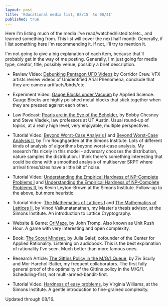 ```yaml
---
layout: post
title: 'Educational media list, 08/15  to 08/31'
published: true
---
```

Here I'm listing much of the media I've read/watched/listed to/etc., and learned something from. This list will cover the next half month. Generally, if I list something here I'm recommending it. If not, I'll try to mention it.

I'm not going to give a big explanation of each item, because that'll probably get in the way of me posting. Generally, I'm just going for media type, creator, title, possibly venue, possibly a brief description.

* Review Video: [Debunking Pentagon UFO Videos](https://youtu.be/jHDlfIaBEqw) by Corridor Crew. VFX artists review videos of Unidentified Arial Phenomena, conclude that they are camera artifacts/birds/etc.

* Experiment Video: [Gauge Blocks under Vacuum](https://youtu.be/Z5XOk1oMFh0) by Applied Science. Gauge Blocks are highly polished metal blocks that stick together when they are pressed against each other.

* Law Podcast: [Pearls are in the Eye of the Beholder](https://www.nationalsecuritylawpodcast.com/), by Bobby Chesney and Steve Vladek, law professors at UT Austin. Usual round-up of topics, at a really high level, very enjoyable, multiple perspectives.

* Tutorial Video: [Beyond Worst-Case Analysis I](https://www.youtube.com/watch?v=thHt1lhLqJA) and [Beyond Worst-Case Analysis II](https://www.youtube.com/watch?v=_6-gMLvCxWw), by Tim Roughgarden at the Simons Institute. Lots of different kinds of analysis of algorithms beyond worst-case analysis. My research fits nicely in this model - adversary chooses the distribution, nature samples the distribution. I think there's something interesting that could be done with a smoothed analysis of multiserver SRPT where arrival times/sizes have a little bit of noise.

* Tutorial Video: [Understanding the Empirical Hardness of NP-Complete Problems I](https://www.youtube.com/watch?v=ZrXipcqpuxc) and [Understanding the Empirical Hardness of NP-Complete Problems II](https://www.youtube.com/watch?v=Jpiq3pphls4), by Kevin Leyton-Brown at the Simons Institute. Follow-up to the above, but more heuristic.

* Tutorial Video: [The Mathematics of Lattices I](https://www.youtube.com/watch?v=LlPXfy6bKIY) and [The Mathematics of Lattices II](https://www.youtube.com/watch?v=SZkTJMorxnM), by Vinod Vaikunatanathan, my Master's thesis advisor, at the Simons Institute. An introduction to Lattice Cryptography.

* Website & Game: [OriMaze](http://tromp.github.io/orimaze.html), by John Tromp. Also known as Unit Rush Hour. A game with very interesting and open complexity.

* Book: [The Scout Mindset](https://juliagalef.com/), by Julia Galef, cofounder of the Center for Applied Rationality. Listening on audiobook. This is the best explanation of rationality I've seen. Much better than more famous ones.

* Research Article: [The Gittins Policy in the M/G/1 Queue](https://www.cs.cmu.edu/~harchol/Papers/WIOPT21.pdf), by Ziv Scully and Mor Harchol-Balter, my frequent collaborators. The first fully general proof of the optimality of the Gittins policy in the M/G/1. Scheduling-first, not multi-armed-bandit-first.

* Tutorial Video: [Hardness of easy problems](https://youtu.be/0ndSu9TqrgI), by Virginia Williams, at the Simons Institute. A gentle introduction to fine-grained complexity.

Updated through 08/16.
